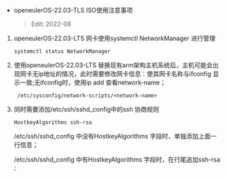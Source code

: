 * openeulerOS-22.03-TLS ISO使用注意事项

  > Edit: 2022-08

1. openeulerOS-22.03-LTS 网卡使用systemctl NetworkManager 进行管理

   ```
   systemctl status NetworkManager 
   ```

2. 使用openeulerOS-22.03-LTS 替换现有arm架构主机系统后，主机可能会出现网卡无ip地址的情况，此时需要修改网卡信息：使其网卡名称与ifconfig 显示一致;无ifconfig时，使用ip add 查看network-name；

   ```
    /etc/sysconfig/network-scripts/<network-name>
   ```

3. 同时需要添加/etc/ssh/sshd_config中的ssh 协商规则

   ```
   HostkeyAlgorithms ssh-rsa
   ```

   /etc/ssh/sshd_config 中没有HostkeyAlgorithms 字段时，单独添加上面一行信息；

   /etc/ssh/sshd_config 中有HostkeyAlgorithms  字段时，在行尾追加ssh-rsa ;

